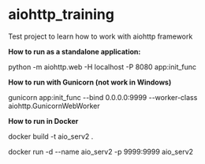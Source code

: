 # aiohttp_training
Test project to learn how to work with aiohttp framework

**How to run as a standalone application:**

python -m aiohttp.web -H localhost -P 8080 app:init_func

**How to run with Gunicorn (not work in Windows)**

gunicorn app:init_func --bind 0.0.0.0:9999 --worker-class aiohttp.GunicornWebWorker

**How to run in Docker**

docker build -t aio_serv2 .

docker run -d --name aio_serv2 -p 9999:9999 aio_serv2

